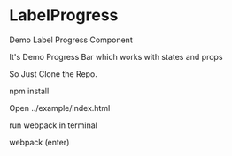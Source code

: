 # LabelProgress
Demo Label Progress Component

It's Demo Progress Bar which works with states and props 

So Just Clone the Repo.

npm install

Open ../example/index.html

run webpack in terminal

webpack (enter)


